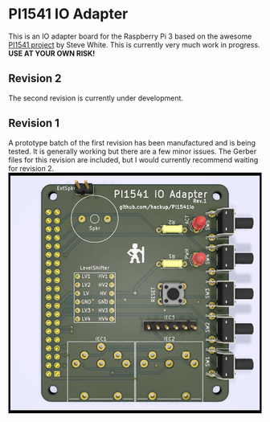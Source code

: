 # PI1541 IO Adapter

This is an IO adapter board for the Raspberry Pi 3 based on the awesome [PI1541
project](https://cbm-pi1541.firebaseapp.com/) by Steve White. This is currently
very much work in progress. **USE AT YOUR OWN RISK!**

## Revision 2
The second revision is currently under development.

## Revision 1
A prototype batch of the first revision has been manufactured and is being tested. It is generally working but there are a few minor issues. The Gerber files for this revision are included, but I would currently recommend waiting for revision 2.
![Pi1541io Rev.1](media/Pi1541io-rev1-front.jpg)
